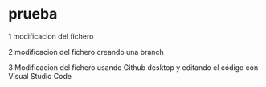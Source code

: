 # prueba

1 modificacion del fichero

2 modificacion del fichero creando una branch

3 Modificacion del fichero usando Github desktop y editando el código con Visual Studio Code
